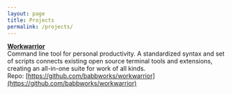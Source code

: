 ```yaml
---
layout: page
title: Projects
permalink: /projects/
---
```


**[Workwarrior](https://morgenpeers.com/projects/workwarrior)** <br>
Command line tool for personal productivity. A standardized syntax and set of scripts connects existing open source terminal tools and extensions, creating an all-in-one suite for work of all kinds. <br>
Repo: [https://github.com/babbworks/workwarrior](https://github.com/babbworks/workwarrior)




